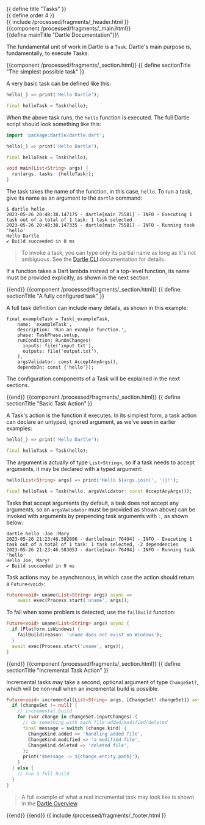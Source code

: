 {{ define title "Tasks" }}\
{{ define order 4 }}\
{{ include /processed/fragments/_header.html }}\
{{component /processed/fragments/_main.html}}\
{{define mainTitle "Dartle Documentation"}}\

The fundamental unit of work in Dartle is a `Task`. Dartle's main purpose is, fundamentally, to execute Tasks.

{{component /processed/fragments/_section.html}}
{{ define sectionTitle "The simplest possible task" }}

A very basic task can be defined like this:

```dart
hello(_) => print('Hello Dartle');

final helloTask = Task(hello);
```

When the above task runs, the `hello` function is executed. The full Dartle script should look something like this:

```dart
import 'package:dartle/dartle.dart';

hello(_) => print('Hello Dartle');

final helloTask = Task(hello);

void main(List<String> args) {
  run(args, tasks: {helloTask});
}
```

The task takes the name of the function, in this case, `hello`. To run a task, give its name as an argument to the
`dartle` command:

```shell
$ dartle hello
2023-05-26 20:48:38.147175 - dartle[main 75581] - INFO - Executing 1 task out of a total of 1 task: 1 task selected
2023-05-26 20:48:38.147335 - dartle[main 75581] - INFO - Running task 'hello'
Hello Dartle
✔ Build succeeded in 0 ms
```

> To invoke a task, you can type only its partial name as long as it's not ambiguous.
> See the [Dartle CLI](cli.html) documentation for details.

If a function takes a Dart lambda instead of a top-level function, its name must be provided explicitly, as shown in the
next section.

{{end}}
{{component /processed/fragments/_section.html}}
{{ define sectionTitle "A fully configured task" }}

A full task definition can include many details, as shown in this example:

```shell
final exampleTask = Task(_exampleTask,
    name: 'exampleTask',
    description: 'Run an example function.',
    phase: TaskPhase.setup,
    runCondition: RunOnChanges(
      inputs: file('input.txt'),
      outputs: file('output.txt'),
    ),
    argsValidator: const AcceptAnyArgs(),
    dependsOn: const {'hello'});
```

The configuration components of a Task will be explained in the next sections.

{{end}}
{{component /processed/fragments/_section.html}}
{{ define sectionTitle "Basic Task Action" }}

A Task's action is the function it executes. In its simplest form, a task action can declare an untyped,
ignored argument, as we've seen in earlier examples:

```dart
hello(_) => print('Hello Dartle');

final helloTask = Task(hello);
```

The argument is actually of type `List<String>`, so if a task needs to accept arguments, it may be declared with a typed
argument:

```dart
hello(List<String> args) => print('Hello ${args.join(', ')}!');

final helloTask = Task(hello, argsValidator: const AcceptAnyArgs());
```

Tasks that accept arguments (by default, a task does not accept any arguments, so an `argsValidator` must be provided
as shown above) can be invoked with arguments by prepending task arguments with `:`, as shown below:

```shell
dartle hello :Joe :Mary
2023-05-26 21:23:46.582896 - dartle[main 76494] - INFO - Executing 1 task out of a total of 1 task: 1 task selected, -2 dependencies
2023-05-26 21:23:46.583053 - dartle[main 76494] - INFO - Running task 'hello'
Hello Joe, Mary!
✔ Build succeeded in 0 ms
```

Task actions may be asynchronous, in which case the action should return a `Future<void>`:

```dart
Future<void> uname(List<String> args) async => 
    await exec(Process.start('uname', args));
```

To fail when some problem is detected, use the `failBuild` function:

```dart
Future<void> uname(List<String> args) async {
  if (Platform.isWindows) {
    failBuild(reason: 'uname does not exist on Windows');
  }
  await exec(Process.start('uname', args));
}
```

{{end}}
{{component /processed/fragments/_section.html}}
{{ define sectionTitle "Incremental Task Action" }}

Incremental tasks may take a second, optional argument of type `ChangeSet?`, which will be non-null when an incremental
build is possible.

```dart
Future<void> incremental(List<String> args, [ChangeSet? changeSet]) async {
  if (changeSet != null) {
    // incremental build
    for (var change in changeSet.inputChanges) {
      // do something with each file added/modified/deleted
      final message = switch (change.kind) {
        ChangeKind.added => 'handling added file',
        ChangeKind.modified => 'a modified file',
        ChangeKind.deleted => 'deleted file',
      };
      print('$message -> ${change.entity.path}');
    }
  } else {
    // run a full build
  }
}
```

> A full example of what a real incremental task may look like is shown in the [Dartle Overview](dartle-overview.html).

{{end}}
{{end}}
{{ include /processed/fragments/_footer.html }}